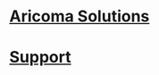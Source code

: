 # [Aricoma Solutions](solutions/solutions.md)
<!-- # [Productivity PACK](ProductivityPack/productivity-pack.md) -->
<!-- # [Financial PACK](FinancialPack/finance-pack.md) -->
<!-- # [SK PACK](sk/sk-legislative-pack.md) -->
<!-- # [StreamLine Tools](Streamlinetools/streamlinetools.md) -->
# [Support](support/support.md)